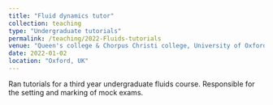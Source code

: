 ```yaml
---
title: "Fluid dynamics tutor"
collection: teaching
type: "Undergraduate tutorials"
permalink: /teaching/2022-Fluids-tutorials
venue: "Queen's college & Chorpus Christi college, University of Oxford"
date: 2022-01-02
location: "Oxford, UK"
---
```


Ran tutorials for a third year undergraduate fluids course. Responsible for the setting and marking of mock exams.